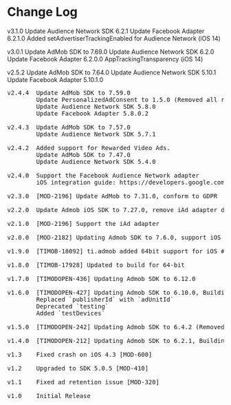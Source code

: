 # Change Log

v3.1.0  Update Audience Network SDK 6.2.1
        Update Facebook Adapter 6.2.1.0
        Added setAdvertiserTrackingEnabled for Audience Network (iOS 14)

v3.0.1  Update AdMob SDK to 7.69.0
        Update Audience Network SDK 6.2.0
        Update Facebook Adapter 6.2.0.0
        AppTrackingTransparency (iOS 14)

v2.5.2  Update AdMob SDK to 7.64.0
        Update Audience Network SDK 5.10.1
        Update Facebook Adapter 5.10.1.0

<pre>
v2.4.4  Update AdMob SDK to 7.59.0
        Update PersonalizedAdConsent to 1.5.0 (Removed all references to deprecated UIWebView)
        Update Audience Network SDK 5.8.0
        Update Facebook Adapter 5.8.0.2

v2.4.3  Update AdMob SDK to 7.57.0
        Update Audience Network SDK 5.7.1

v2.4.2  Added support for Rewarded Video Ads.
        Update AdMob SDK to 7.47.0
        Update Audience Network SDK 5.4.0

v2.4.0  Support the Facebook Audience Network adapter
        iOS integration guide: https://developers.google.com/admob/ios/mediation/facebook

v2.3.0  [MOD-2196] Update AdMob to 7.31.0, conform to GDPR

v2.2.0  Update Admob iOS SDK to 7.27.0, remove iAd adapter due to Google removal

v2.1.0 	[MOD-2196] Support the iAd adapter

v2.0.0 	[MOD-2182] Updating Admob SDK to 7.6.0, support iOS 9, support for new API's'

v1.9.0 	[TIMOB-18092] ti.admob added 64bit support for iOS #15

v1.8.0  [TIMOB-17928] Updated to build for 64-bit

v1.7.0  [TIMODOPEN-436] Updating Admob SDK to 6.12.0

v1.6.0  [TIMODOPEN-427] Updating Admob SDK to 6.10.0, Building with TiSDK 3.2.3.GA, update documentation
        Replaced `publisherId` with `adUnitId`
        Deprecated `testing`
        Added `testDevices`

v1.5.0  [TIMODOPEN-242] Updating Admob SDK to 6.4.2 (Removed all uses of UDID)

v1.4.0  [TIMODOPEN-212] Updating Admob SDK to 6.2.1, Building with TiSDK 2.1.3.GA, update documentation

v1.3	Fixed crash on iOS 4.3 [MOD-600]

v1.2	Upgraded to SDK 5.0.5 [MOD-410]

v1.1	Fixed ad retention issue [MOD-320]

v1.0    Initial Release
